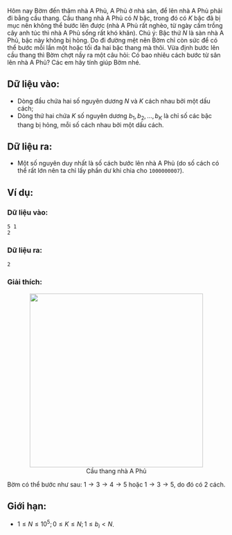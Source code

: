 Hôm nay Bờm đến thăm nhà A Phủ, A Phủ ở nhà sàn, để lên nhà A Phủ phải đi bằng cầu thang. Cầu thang nhà A Phủ có $N$ bậc, trong đó có $K$ bậc đã bị mục nên không thể bước lên được (nhà A Phủ rất nghèo, từ ngày cấm trồng cây anh túc thì nhà A Phủ sống rất khó khăn). Chú ý: Bậc thứ $N$ là sàn nhà A Phủ, bậc này không bị hỏng. Do đi đường mệt nên Bờm chỉ còn sức để có thể bước mỗi lần một hoặc tối đa hai bậc thang mà thôi. Vừa định bước lên cầu thang thì Bờm chợt nầy ra một câu hỏi: Có bao nhiêu cách bước từ sân lên nhà A Phủ? Các em hãy tính giúp Bờm nhé.

## Dữ liệu vào:
- Dòng đầu chứa hai số nguyên dương $N$ và $K$ cách nhau bởi một dấu cách;
- Dòng thứ hai chứa $K$ số nguyên dương $b_1, b_2, …, b_K$ là chỉ số các bậc thang bị hỏng, mỗi số cách nhau bởi một dấu cách.

## Dữ liệu ra:
- Một số nguyên duy nhất là số cách bước lên nhà A Phủ (do số cách có thể rất lớn nên ta chỉ lấy phần dư khi chia cho `1000000007`).

## Ví dụ:
### Dữ liệu vào:
```
5 1
2
```

### Dữ liệu ra:
```
2
```

### Giải thích:
 <center><img src="/images/problems/444/DPSTEPS.png" width=400px></center>
<center>Cầu thang nhà A Phủ</center>

Bờm có thể bước như sau: $1→3→4→5$ hoặc $1→3→5$, do đó có 2 cách.

## Giới hạn:
- $1 ≤ N ≤ 10^5; 0 ≤ K ≤ N; 1 ≤ b_i < N$.